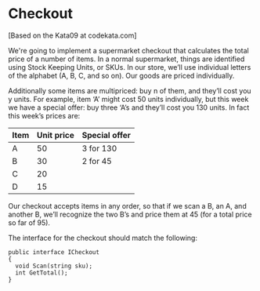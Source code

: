 <h1>Checkout</h1>

[Based on the Kata09 at codekata.com]

We're going to implement a supermarket checkout that calculates the total price of a number of items. In a normal supermarket, things are identified using Stock Keeping Units, or SKUs. In our store, we’ll use individual letters of the alphabet (A, B, C, and so on). Our goods are priced individually.

Additionally some items are multipriced: buy n of them, and they’ll cost you y units. For example, item ‘A’ might cost 50 units individually, but this week we have a special offer: buy three ‘A’s and they’ll cost you 130 units. In fact this week’s prices are:

<table>
<thead>
<tr>
<th>Item</th>
<th>Unit price</th>
<th>Special offer</th>
</tr>
</thead>
<tbody>
<tr>
<td>A</td>
<td>50</td>
<td>3 for 130</td>
</tr>
<tr>
<td>B</td>
<td>30</td>
<td>2 for 45</td>
</tr>
<tr>
<td>C</td>
<td>20</td>
<td></td>
</tr>
<tr>
<td>D</td>
<td>15</td>
<td></td>
</tr></tbody></table>

Our checkout accepts items in any order, so that if we scan a B, an A, and another B, we’ll recognize the two B’s and price them at 45 (for a total price so far of 95).

The interface for the checkout should match the following:

<pre><code>public interface ICheckout
{
  void Scan(string sku);
  int GetTotal();
}
</code></pre>
